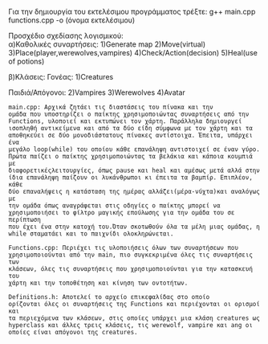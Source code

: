 Για την δημιουργία του εκτελέσιμου προγράμματος τρέξτε:
    g++ main.cpp functions.cpp -o (όνομα εκτελέσιμου)

Προσχέδιο σχεδίασης λογισμικού:  
α)Καθολικές συναρτήσεις: 
    1)Generate map 
    2)Move(virtual) 
    3)Place(player,werewolves,vampires) 
    4)Check/Action(decision) 
    5)Heal(use of potions) 
 
β)Κλάσεις: 
Γονέας:
    1)Creatures 
    
Παιδιά/Απόγονοι: 
    2)Vampires 
    3)Werewolves 
    4)Avatar 

    main.cpp: Αρχικά ζητάει τις διαστάσεις του πίνακα και την 
    ομάδα που υποστηρίζει ο παίκτης χρησιμοποιώντας συναρτήσεις από την 
    Functions, υλοποιεί και εκτυπώνει τον χάρτη. Παράλληλα δημιουργεί 
    ισοπληθή αντικείμενα και από τα δύο είδη σύμφωνα με τον χάρτη και τα 
    αποθηκεύει σε δύο μονοδιάστατους πίνακες αντίστοιχα. Έπειτα, υπάρχει ένα 
    μεγάλο loop(while) του οποίου κάθε επανάληψη αντιστοιχεί σε έναν γύρο. 
    Πρώτα παίζει ο παίκτης χρησιμοποιώντας τα βελάκια και κάποια κουμπιά με 
    διαφορετικέςλειτουργίες, όπως pause και heal και αμέσως μετά αλλά στην 
    ίδια επανάληψη παίζουν οι λυκάνθρωποι κι έπειτα τα βαμπίρ. Επιπλέον, κάθε 
    δύο επαναλήψεις η κατάσταση της ημέρας αλλάζει(μέρα-νύχτα)και αναλόγως με 
    την ομάδα όπως αναγράφεται στις οδηγίες ο παίκτης μπορεί να 
    χρησιμοποιήσει το φίλτρο μαγικής επούλωσης για την ομάδα του σε περίπτωση 
    που έχει ένα στην κατοχή του.Όταν σκοτωθούν όλα τα μέλη μιας ομάδας, η 
    while σταματάει και το παιχνίδι ολοκληρώνεται. 
 
    Functions.cpp: Περιέχει τις υλοποιήσεις όλων των συναρτήσεων που 
    χρησιμοποιούνται από την main, πιο συγκεκριμένα όλες τις συναρτήσεις των 
    κλάσεων, όλες τις συναρτήσεις που χρησιμοποιούνται για την κατασκευή του 
    χάρτη και την τοποθέτηση και κίνηση των οντοτήτων. 

    Definitions.h: Αποτελεί το αρχείο επικεφαλίδας στο οποίο 
    ορίζονται όλες οι συναρτήσεις της Functions και περιέχονται οι ορισμοί και 
    τα περιεχόμενα των κλάσεων, στις οποίες υπάρχει μια κλάση creatures ως 
    hyperclass και άλλες τρεις κλάσεις, τις werewolf, vampire και ang οι 
    οποίες είναι απόγονοι της creatures.
